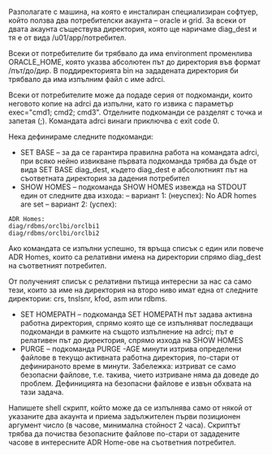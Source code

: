 Разполагате с машина, на която е инсталиран специализиран софтуер, който ползва два потребителски акаунта – oracle и grid. За всеки от двата акаунта съществува директория, която ще наричаме
diag_dest и тя е от вида /u01/app/потребител.


Всеки от потребителите би трябвало да има environment променлива ORACLE_HOME, която указва абсолютен път до директория във формат /път/до/дир. В поддиректорията bin на зададената директория
би трябвало да има изпълним файл с име adrci.


Всеки от потребителите може да подаде серия от подкоманди, които неговото копие на adrci да изпълни, като го извика с параметър exec="cmd1; cmd2; cmd3". Отделните подкоманди се разделят с
точка и запетая (;). Командата adrci винаги приключва с exit code 0.


Нека дефинираме следните подкоманди:
- SET BASE – за да се гарантира правилна работа на командата adrci, при всяко нейно извикване първата подкоманда трябва да бъде от вида SET BASE diag_dest, където diag_dest е абсолютният път на съответната директория за дадения потребител
- SHOW HOMES – подкоманда SHOW HOMES извежда на STDOUT един от следните два изхода:
  – вариант 1: (неуспех): No ADR homes are set
  – вариант 2: (успех):
```
ADR Homes:
diag/rdbms/orclbi/orclbi1
diag/rdbms/orclbi/orclbi2
```

Ако командата се изпълни успешно, тя връща списък с един или повече ADR Homes, които са
релативни имена на директории спрямо diag_dest на съответният потребител.

От полученият списък с релативни пътища интересни за нас са само тези, които за име на директория на второ ниво имат една от следните директории: crs, tnslsnr, kfod, asm или rdbms.
- SET HOMEPATH – подкоманда SET HOMEPATH път задава активна работна директория, спрямо която ще се изпълняват последващи подкоманди в рамките на същото изпълнение на adrci; път
е релативен път до директория, спрямо изхода на SHOW HOMES
- PURGE – подкоманда PURGE -AGE минути изтрива определени файлове в текущо активната работна директория, по-стари от дефинираното време в минути. Забележка: изтриват се само
безопасни файлове, т.е. такива, чието изтриване няма да доведе до проблем. Дефиницията на
безопасни файлове е извън обхвата на тази задача.


Напишете shell скрипт, който може да се изпълнява само от някой от указаните два акаунта и приема
задължителен първи позиционен аргумент число (в часове, минимална стойност 2 часа). Скриптът
трябва да почиства безопасните файлове по-стари от зададените часове в интересните ADR Home-ове
на съответния потребител.
